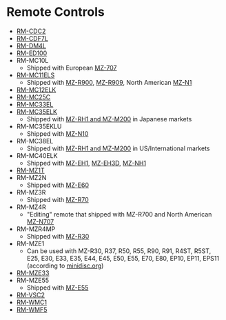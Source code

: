 Remote Controls
===============

- [RM-CDC2](./Sony+RM-CDC2+remote.md)
- [RM-CDF7L](./Sony+RM-CDF7L+remote.md)
- [RM-DM4L](./Sony+RM-DM4L+remote.md)
- [RM-ED100](./Sony+RM-ED100+remote.md)
- RM-MC10L
  * Shipped with European [MZ-707](https://minidisc.org/part_Sony_MZ-N707.html)
- [RM-MC11ELS](https://www.minidisc.org/part_Sony_RM-MC11ELS.html)
  * Shipped with [MZ-R900](https://minidisc.org/part_Sony_MZ-R900.html), [MZ-R909](https://minidisc.org/part_Sony_MZ-R909.html), North American [MZ-N1](https://minidisc.org/part_Sony_MZ-N1.html)
- [RM-MC12ELK](https://www.minidisc.org/part_Sony_RM-MC12ELK.html)
- [RM-MC25C](./Sony+RM-MC25C+remote.md)
- [RM-MC33EL](https://www.minidisc.org/part_Sony_RM-MC33EL.html)
- [RM-MC35ELK](https://www.minidisc.org/part_Sony_RM-MC35ELK.html)
  * Shipped with [MZ-RH1 and MZ-M200](https://minidisc.org/part_Sony_MZ-M200+RH1.html) in Japanese markets
- RM-MC35EKLU
  * Shipped with [MZ-N10](https://minidisc.org/part_Sony_MZ-N10.html)
- RM-MC38EL
  * Shipped with [MZ-RH1 and MZ-M200](https://minidisc.org/part_Sony_MZ-M200+RH1.html) in US/International markets
- RM-MC40ELK
  * Shipped with [MZ-EH1](https://minidisc.org/part_Sony_MZ-EH1.html), [MZ-EH3D](https://minidisc.org/part_Sony_MZ-NH3D.html), [MZ-NH1](https://minidisc.org/part_Sony_MZ-NH1.html)
- [RM-MZ1T](./Sony+RM-MZ1T+remote.md)
- RM-MZ2N
  * Shipped with [MZ-E60](https://minidisc.org/part_Sony_MZ-E60.html)
- RM-MZ3R
  * Shipped with [MZ-R70](https://minidisc.org/part_Sony_MZ-R70.html)
- RM-MZ4R
  * "Editing" remote that shipped with MZ-R700 and North American [MZ-N707](https://minidisc.org/part_Sony_MZ-N707.html)
- RM-MZR4MP
  * Shipped with [MZ-R30](https://minidisc.org/part_Sony_MZ-R30.html)
- RM-MZE1
  * Can be used with MZ-R30, R37, R50, R55, R90, R91, R4ST, R5ST, E25, E30, E33, E35, E44, E45, E50, E55, E70, E80, EP10, EP11, EPS11 (according to [minidisc.org](https://minidisc.org/part_Recorders_Sony.html))
- [RM-MZE33](./Sony+RM-MZE33+remote.md)
- RM-MZE55
  * Shipped with [MZ-E55](https://minidisc.org/part_Sony_MZ-E55.html)
- [RM-VSC2](./Sony+RM-VSC2+remote.md)
- [RM-WMC1](https://www.minidisc.org/part_Sony_RM-WMC1.html)
- [RM-WMF5](./Sony+RM-WMF5+remote.md)












